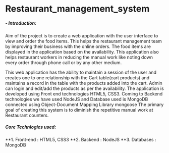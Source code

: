 # Restaurant_management_system

##### - Introduction:

Aim of the project is to create a web application with the user interface to view and order the food items. This helps the restaurant management team by improving their business with the online orders. The food items are displayed in the application based on the availability. This application also helps restaurant workers in reducing the manual work like noting down every order through phone call or by any other medium.

This web application has the ability to maintain a session of the user and creates one to one relationship with the Cart table(cart products) and maintains a record in the table with the products added into the cart. Admin can login and edit/add the products as per the availability. The application is developed using Front end technologies HTML5, CSS3. Coming to Backend technologies we have used NodeJS and Database used is MongoDB connected using Object-Document Mapping Library mongoose The primary goal of creating this system is to diminish the repetitive manual work at Restaurant counters.

##### Core Technlogies used:

**1. Front-end :  HTML5, CSS3
**2. Backend : NodeJS
**3. Databases : MongoDB

